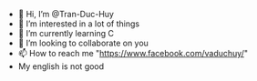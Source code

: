 - 👋 Hi, I’m @Tran-Duc-Huy
- 👀 I’m interested in a lot of things
- 🌱 I’m currently learning C
- 💞️ I’m looking to collaborate on you
- 📫 How to reach me "https://www.facebook.com/vaduchuy/"
- My english is not good
<!---
Tran-Duc-Huy/Tran-Duc-Huy is a ✨ special ✨ repository because its `README.md` (this file) appears on your GitHub profile.
You can click the Preview link to take a look at your changes.
--->
